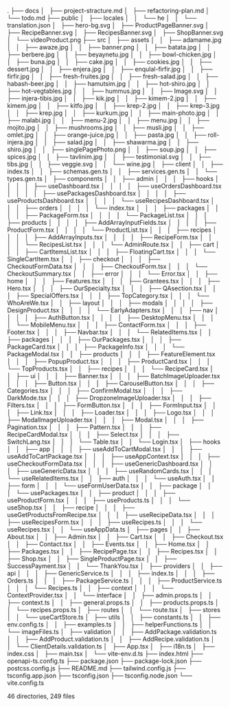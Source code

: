 .
├── docs
│   ├── project-stracture.md
│   ├── refactoring-plan.md
│   └── todo.md
├── public
│   ├── locales
│   │   └── he
│   │       └── translation.json
│   ├── hero-bg.svg
│   ├── ProductPageBanner.svg
│   ├── RecipeBanner.svg
│   ├── RecipesBanner.svg
│   ├── ShopBanner.svg
│   └── videoProduct.png
├── src
│   ├── assets
│   │   ├── adamame.jpg
│   │   ├── awaze.jpg
│   │   ├── banner.png
│   │   ├── batata.jpg
│   │   ├── berbere.jpg
│   │   ├── beyaynetu.jpg
│   │   ├── bowl-chicken.jpg
│   │   ├── buna.jpg
│   │   ├── cake.jpg
│   │   ├── cookies.jpg
│   │   ├── dessert.jpg
│   │   ├── enjera.jpg
│   │   ├── enqulal-firfir.jpg
│   │   ├── firfir.jpg
│   │   ├── fresh-fruites.jpg
│   │   ├── fresh-salad.jpg
│   │   ├── habash-beer.jpg
│   │   ├── hamutsim.jpg
│   │   ├── hot-shiro.jpg
│   │   ├── hot-vegtables.jpg
│   │   ├── hummus.jpg
│   │   ├── Image.svg
│   │   ├── injera-tibis.jpg
│   │   ├── kik.jpg
│   │   ├── kimem-2.jpg
│   │   ├── kimem.jpg
│   │   ├── kitfo.jpg
│   │   ├── krep-2.jpg
│   │   ├── krep-3.jpg
│   │   ├── krep.jpg
│   │   ├── kurkum.jpg
│   │   ├── main-photo.jpg
│   │   ├── malabi.jpg
│   │   ├── menu-2.jpg
│   │   ├── menu.jpg
│   │   ├── mojito.jpg
│   │   ├── mushrooms.jpg
│   │   ├── musli.jpg
│   │   ├── omlet.jpg
│   │   ├── orange-juice.jpg
│   │   ├── pasta.jpg
│   │   ├── roll-injera.jpg
│   │   ├── salad.jpg
│   │   ├── shawarma.jpg
│   │   ├── shiro.jpg
│   │   ├── singlePagePhoto.png
│   │   ├── soup.jpg
│   │   ├── spices.jpg
│   │   ├── tavlinim.jpg
│   │   ├── testimonial.svg
│   │   ├── tibs.jpg
│   │   ├── veggie.svg
│   │   └── wine.jpg
│   ├── client
│   │   ├── index.ts
│   │   ├── schemas.gen.ts
│   │   ├── services.gen.ts
│   │   └── types.gen.ts
│   ├── components
│   │   ├── admin
│   │   │   ├── hooks
│   │   │   │   ├── useDashboard.tsx
│   │   │   │   ├── useOrdersDashboard.tsx
│   │   │   │   ├── usePackagesDashboard.tsx
│   │   │   │   ├── useProductsDashboard.tsx
│   │   │   │   └── useRecipesDashboard.tsx
│   │   │   ├── orders
│   │   │   │   └── index.tsx
│   │   │   ├── packages
│   │   │   │   ├── PackageForm.tsx
│   │   │   │   └── PackageList.tsx
│   │   │   ├── products
│   │   │   │   ├── AddArrayInputFields.tsx
│   │   │   │   ├── ProductForm.tsx
│   │   │   │   └── ProductList.tsx
│   │   │   ├── recipes
│   │   │   │   ├── AddArrayInputs.tsx
│   │   │   │   ├── RecipeForm.tsx
│   │   │   │   └── RecipesList.tsx
│   │   │   └── AdminRoute.tsx
│   │   ├── cart
│   │   │   ├── CartItemsList.tsx
│   │   │   ├── FloatingCart.tsx
│   │   │   └── SingleCartItem.tsx
│   │   ├── checkout
│   │   │   ├── CheckoutFormData.tsx
│   │   │   ├── CheckoutForm.tsx
│   │   │   └── CheckoutSummary.tsx
│   │   ├── error
│   │   │   └── Error.tsx
│   │   ├── home
│   │   │   ├── Features.tsx
│   │   │   ├── Grantees.tsx
│   │   │   ├── Hero.tsx
│   │   │   ├── OurSpecialty.tsx
│   │   │   ├── QAsection.tsx
│   │   │   ├── SpecialOffers.tsx
│   │   │   ├── TopCategory.tsx
│   │   │   └── WhoAreWe.tsx
│   │   ├── layout
│   │   │   ├── modals
│   │   │   │   ├── DesignProduct.tsx
│   │   │   │   └── EarlyAdapters.tsx
│   │   │   ├── nav
│   │   │   │   ├── AuthButton.tsx
│   │   │   │   ├── DesktopMenu.tsx
│   │   │   │   └── MobileMenu.tsx
│   │   │   ├── ContactForm.tsx
│   │   │   ├── Footer.tsx
│   │   │   ├── Navbar.tsx
│   │   │   └── RelatedItems.tsx
│   │   ├── packages
│   │   │   ├── OurPackages.tsx
│   │   │   ├── PackageCard.tsx
│   │   │   ├── PackageInfo.tsx
│   │   │   └── PackageModal.tsx
│   │   ├── products
│   │   │   ├── FeatureElement.tsx
│   │   │   ├── PopupProduct.tsx
│   │   │   ├── ProductCard.tsx
│   │   │   └── TopProducts.tsx
│   │   ├── recipes
│   │   │   └── RecipeCard.tsx
│   │   ├── ui
│   │   │   ├── Banner.tsx
│   │   │   ├── BatchImageUploader.tsx
│   │   │   ├── Button.tsx
│   │   │   ├── CarouselButton.tsx
│   │   │   ├── Categories.tsx
│   │   │   ├── ConfirmModal.tsx
│   │   │   ├── DarkMode.tsx
│   │   │   ├── DropzoneImageUploader.tsx
│   │   │   ├── Filters.tsx
│   │   │   ├── FormButton.tsx
│   │   │   ├── FormInput.tsx
│   │   │   ├── Link.tsx
│   │   │   ├── Loader.tsx
│   │   │   ├── Logo.tsx
│   │   │   ├── ModalImageUploader.tsx
│   │   │   ├── Modal.tsx
│   │   │   ├── Pagination.tsx
│   │   │   ├── Pattern.tsx
│   │   │   ├── RecipeCardModal.tsx
│   │   │   ├── Select.tsx
│   │   │   ├── SwitchLang.tsx
│   │   │   └── Table.tsx
│   │   └── Login.tsx
│   ├── hooks
│   │   ├── app
│   │   │   ├── useAddToCartModal.tsx
│   │   │   ├── useAddToCartPackage.tsx
│   │   │   ├── useAppContext.tsx
│   │   │   ├── useCheckoutFormData.tsx
│   │   │   ├── useGenericDashboard.tsx
│   │   │   ├── useGenericData.tsx
│   │   │   ├── useRandomCards.tsx
│   │   │   └── useRelatedItems.tsx
│   │   ├── auth
│   │   │   └── useAuth.tsx
│   │   ├── form
│   │   │   └── useFormUserData.tsx
│   │   ├── package
│   │   │   └── usePackages.tsx
│   │   ├── product
│   │   │   ├── useProductForm.tsx
│   │   │   ├── useProducts.ts
│   │   │   └── useShop.tsx
│   │   ├── recipe
│   │   │   ├── useGetProductsFromRecipe.tsx
│   │   │   ├── useRecipeData.tsx
│   │   │   ├── useRecipesForm.tsx
│   │   │   ├── useRecipes.ts
│   │   │   └── useRecipes.tsx
│   │   └── useAppData.ts
│   ├── pages
│   │   ├── About.tsx
│   │   ├── Admin.tsx
│   │   ├── Cart.tsx
│   │   ├── Checkout.tsx
│   │   ├── Contact.tsx
│   │   ├── Events.tsx
│   │   ├── Home.tsx
│   │   ├── Packages.tsx
│   │   ├── RecipePage.tsx
│   │   ├── Recipes.tsx
│   │   ├── Shop.tsx
│   │   ├── SingleProductPage.tsx
│   │   ├── SuccessPayment.tsx
│   │   └── ThankYou.tsx
│   ├── providers
│   │   ├── api
│   │   │   ├── GenericService.ts
│   │   │   ├── index.ts
│   │   │   ├── Orders.ts
│   │   │   ├── PackageService.ts
│   │   │   ├── ProductService.ts
│   │   │   └── Recipes.ts
│   │   ├── context
│   │   │   └── ContextProvider.tsx
│   │   └── interface
│   │       ├── admin.props.ts
│   │       ├── context.ts
│   │       ├── general.props.ts
│   │       ├── products.props.ts
│   │       └── recipes.props.ts
│   ├── routes
│   │   └── route.tsx
│   ├── stores
│   │   └── useCartStore.ts
│   ├── utils
│   │   ├── constants.ts
│   │   ├── env.config.ts
│   │   ├── examples.ts
│   │   ├── helperFunctions.ts
│   │   └── imageFiles.ts
│   ├── validation
│   │   ├── AddPackage.validation.ts
│   │   ├── AddProduct.validation.ts
│   │   ├── AddRecipe.validation.ts
│   │   └── ClientDetails.validation.ts
│   ├── App.tsx
│   ├── i18n.ts
│   ├── index.css
│   ├── main.tsx
│   └── vite-env.d.ts
├── index.html
├── openapi-ts.config.ts
├── package.json
├── package-lock.json
├── postcss.config.js
├── README.md
├── tailwind.config.js
├── tsconfig.app.json
├── tsconfig.json
├── tsconfig.node.json
└── vite.config.ts

46 directories, 249 files
